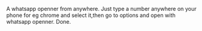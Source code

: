 A whatsapp openner from anywhere. Just type a number anywhere on your phone for eg chrome and select it,then go to options and open with whatsapp openner.
Done.
